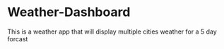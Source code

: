 # Weather-Dashboard
This is a weather app that will display multiple cities weather for a 5 day forcast
